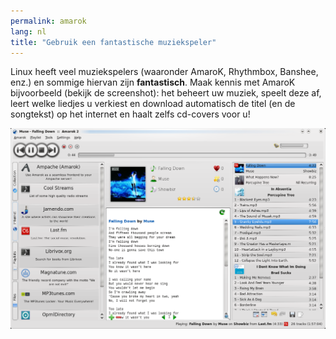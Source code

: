 ```yaml
---
permalink: amarok
lang: nl
title: "Gebruik een fantastische muziekspeler"
---
```


Linux heeft veel muziekspelers (waaronder AmaroK, Rhythmbox, Banshee, enz.) en sommige hiervan zijn <b>fantastisch</b>. Maak kennis met AmaroK bijvoorbeeld (bekijk de screenshot): het beheert uw muziek, speelt deze af, leert welke liedjes u verkiest en download automatisch de titel (en de songtekst) op het internet en haalt zelfs cd-covers voor u!

<img src="/img/amarok.png" />




